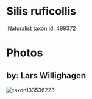 
Silis ruficollis
================
  
[iNaturalist taxon id: 499372](https://www.inaturalist.org/taxa/499372)
# Photos

## by: Lars Willighagen
  
![taxon133536223](https://inaturalist-open-data.s3.amazonaws.com/photos/143008470/medium.jpeg)
